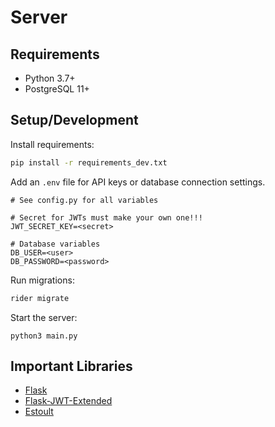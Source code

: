 # Server

## Requirements

* Python 3.7+
* PostgreSQL 11+

## Setup/Development

Install requirements:

```bash
pip install -r requirements_dev.txt
```

Add an `.env` file for API keys or database connection settings.

```
# See config.py for all variables

# Secret for JWTs must make your own one!!!
JWT_SECRET_KEY=<secret>

# Database variables
DB_USER=<user>
DB_PASSWORD=<password>
```

Run migrations:

```bash
rider migrate
```

Start the server:

```
python3 main.py
```

## Important Libraries

* [Flask](https://flask.palletsprojects.com/en/2.0.x/)
* [Flask-JWT-Extended](https://flask-jwt-extended.readthedocs.io/en/stable/)
* [Estoult](https://estoult.readthedocs.io/en/latest/)

